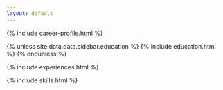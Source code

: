 ```yaml
---
layout: default
---
```



{% include career-profile.html %}

{% unless site.data.data.sidebar.education %}
  {% include education.html %}
{% endunless %}

{% include experiences.html %}


{% include skills.html %}
